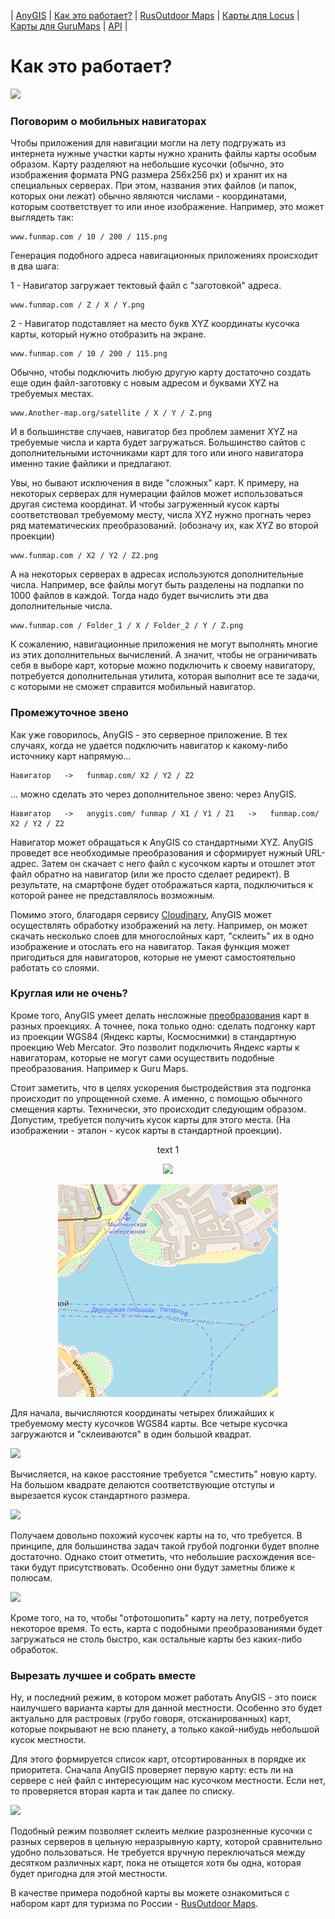 | [AnyGIS][01] | [Как это работает?][02] | [RusOutdoor Maps][03] | [Карты для Locus][04] | [Карты для GuruMaps][05] | [API][06] |


[01]: https://nnngrach.github.io/map-sources/index
[02]: https://nnngrach.github.io/map-sources/Web/Html/Description
[03]: https://nnngrach.github.io/map-sources/Web/Html/RusOutdoor
[04]: https://nnngrach.github.io/map-sources/Web/Html/Locus
[05]: https://nnngrach.github.io/map-sources/Web/Html/Galileo
[06]: https://nnngrach.github.io/map-sources/Web/Html/Api



# Как это работает?

![](https://nnngrach.github.io/map-sources/Web/Img/Tiles.png)

### Поговорим о мобильных навигаторах

Чтобы приложения для навигации могли на лету подгружать из интернета нужные участки карты нужно хранить файлы карты особым образом. Карту разделяют на небольшие кусочки (обычно, это изображения формата PNG размера 256x256 px) и хранят их на специальных серверах. При этом, названия этих файлов (и папок, которых они лежат) обычно являются числами - координатами, которым соответствует то или иное изображение. Например, это может выглядеть так: 

```
www.funmap.com / 10 / 200 / 115.png
```


Генерация подобного адреса навигационных приложениях происходит в два шага:

1 - Навигатор загружает тектовый файл с "заготовкой" адреса.

```
www.funmap.com / Z / X / Y.png
```

2 - Навигатор подставляет на место букв XYZ координаты кусочка карты, который нужно отобразить на экране. 

```
www.funmap.com / 10 / 200 / 115.png
```



Обычно, чтобы подключить любую другую карту достаточно создать еще один файл-заготовку с новым адресом и буквами XYZ на требуемых местах.

```
www.Another-map.org/satellite / X / Y / Z.png
```

И в большинстве случаев, навигатор без проблем заменит XYZ на требуемые числа и карта будет загружаться. Большинство сайтов с дополнительными источниками карт для того или иного навигатора именно такие файлики и предлагают.

Увы, но бывают исключения в виде "сложных" карт. К примеру, на некоторых серверах для нумерации файлов может использоваться другая система координат. И чтобы загруженный кусок карты соответствовал требуемому месту, числа XYZ нужно прогнать через ряд математических преобразований. (обозначу их, как XYZ во второй проекции)

```
www.funmap.com / X2 / Y2 / Z2.png
```

А на некоторых серверах в адресах используются дополнительные числа. Например, все файлы могут быть разделены на подпапки по 1000 файлов в каждой. Тогда надо будет вычислить эти два дополнительные числа.

```
www.funmap.com / Folder_1 / X / Folder_2 / Y / Z.png
```

К сожалению, навигационные приложения не могут выполнять многие из этих дополнительных вычислений. А значит, чтобы не ограничивать себя в выборе карт, которые можно подключить к своему навигатору, потребуется дополнительная утилита, которая выполнит все те задачи, с которыми не сможет справится мобильный навигатор.



### Промежуточное звено

Как уже говорилось, AnyGIS - это серверное приложение. В тех случаях, когда не удается подключить навигатор к какому-либо источнику карт напрямую...

```
Навигатор   ->   funmap.com/ X2 / Y2 / Z2 
```

... можно сделать это через дополнительное звено: через AnyGIS.

```
Навигатор   ->   anygis.com/ funmap / X1 / Y1 / Z1   ->   funmap.com/ X2 / Y2 / Z2 
```

Навигатор может обращаться к AnyGIS со стандартными XYZ. AnyGIS проведет все необходимые преобразования и сформирует нужный URL-адрес. Затем он скачает с него файл с кусочком карты и отошлет этот файл обратно на навигатор (или же просто сделает редирект). В результате, на смартфоне будет отображаться карта, подключиться к которой ранее не представлялось возможным.


Помимо этого, благодаря сервису [Cloudinary][1], AnyGIS может осуществлять обработку изображений на лету. Например, он может скачать несколько слоев для многослойных карт, "склеить" их в одно изображение и отослать его на навигатор. Такая функция может пригодиться для навигаторов, которые не умеют самостоятельно работать со слоями. 



### Круглая или не очень? 

Кроме того, AnyGIS умеет делать несложные [преобразования][2] карт в разных проекциях. А точнее, пока только одно: сделать подгонку карт из проекции WGS84 (Яндекс карты, Космоснимки) в стандартную проекцию Web Mercator.  Это позволит подключить Яндекс карты к навигаторам, которые не могут сами осуществить подобные преобразования. Например к Guru Maps.

Стоит заметить, что в целях ускорения быстродействия эта подгонка происходит по упрощенной схеме. А именно, с помощью обычного смещения карты. Технически, это происходит следующим образом. Допустим, требуется получить кусок карты для этого места. (На изображении - эталон - кусок карты в стандартной проекции).

<center>

text 1

![](https://nnngrach.github.io/map-sources/Web/Img/osm.jpg)

</center>

<p align="center">
<img src="./Web/Img/osm.png"/>
</p>


Для начала, вычисляются координаты четырех ближайших к требуемому месту кусочков WGS84 карты. Все четыре кусочка загружаются и "склеиваются" в один большой квадрат.

![](https://nnngrach.github.io/map-sources/Web/Img/wgs4.jpg)

Вычисляется, на какое расстояние требуется "cместить" новую карту. На большом квадрате делаются соответствующие отступы и вырезается кусок стандартного размера. 

![](https://nnngrach.github.io/map-sources/Web/Img/wgs_offset.jpg)

Получаем довольно похожий кусочек карты на то, что требуется. В принципе, для большинства задач такой грубой подгонки будет вполне достаточно. Однако стоит отметить, что небольшие расхождения все-таки будут присутствовать. Особенно они будут заметны ближе к полюсам.

![](https://nnngrach.github.io/map-sources/Web/Img/wgs_osm.jpg)

Кроме того, на то, чтобы "отфотошопить" карту на лету, потребуется некоторое время. То есть, карта с подобными преобразованиями будет загружаться не столь быстро, как остальные карты без каких-либо обработок. 


### Вырезать лучшее и собрать вместе

Ну, и последний режим, в котором может работать AnyGIS - это поиск наилучшего варианта карты для данной местности. Особенно это будет актуально для растровых (грубо говоря, отсканированных) карт, которые покрывают не всю планету, а только какой-нибудь небольшой кусок местности. 

Для этого формируется список карт, отсортированных в порядке их приоритета. Сначала AnyGIS проверяет первую карту: есть ли на сервере с ней файл с интересующим нас кусочком местности. Если нет, то проверяется вторая карта и так далее по списку. 

![](https://nnngrach.github.io/map-sources/Web/Img/slazav.png)

Подобный режим позволяет склеить мелкие разрозненные кусочки с разных серверов в цельную неразрывную карту, которой сравнительно удобно пользоваться. Не требуется вручную переключаться между десятком различных карт, пока не отыщется хотя бы одна, которая будет пригодна для этой местности.

В качестве примера подобной карты вы можете ознакомиться с набором карт для туризма по России - [RusOutdoor Maps][03].

[1]: https://cloudinary.com/
[2]: https://habr.com/ru/post/151103/
